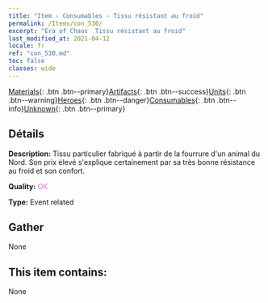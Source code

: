 ```yaml
---
title: "Item - Consumables - Tissu résistant au froid"
permalink: /Items/con_530/
excerpt: "Era of Chaos  Tissu résistant au froid"
last_modified_at: 2021-04-12
locale: fr
ref: "con_530.md"
toc: false
classes: wide
---
```

 [Materials](/fr/Items/){: .btn .btn--primary}[Artifacts](/fr/Items/Artifacts/){: .btn .btn--success}[Units](/fr/Items/Units/){: .btn .btn--warning}[Heroes](/fr/Items/Heroes/){: .btn .btn--danger}[Consumables](/fr/Items/Consumables/){: .btn .btn--info}[Unknown](/fr/Items/Unknown/){: .btn .btn--primary}

## Détails
 **Description:** Tissu particulier fabriqué à partir de la fourrure d'un animal du Nord. Son prix élevé s'explique certainement par sa très bonne résistance au froid et son confort.

 **Quality:** <span style="color: #DA70D6">OK</span>

 **Type:** Event related

## Gather

  None

## This item contains:

  None

